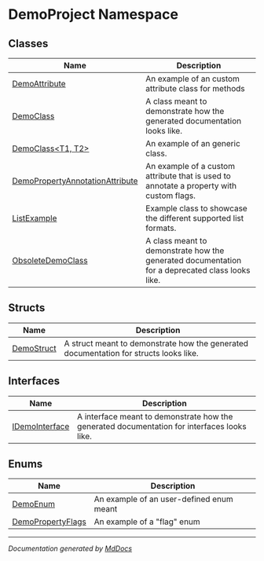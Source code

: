 ﻿# DemoProject Namespace

## Classes

| Name                                                                        | Description                                                                                     |
| --------------------------------------------------------------------------- | ----------------------------------------------------------------------------------------------- |
| [DemoAttribute](DemoAttribute/index.md)                                     | An example of an custom attribute class for methods                                             |
| [DemoClass](DemoClass/index.md)                                             | A class meant to demonstrate how the generated documentation looks like.                        |
| [DemoClass\<T1, T2\>](DemoClass-2/index.md)                                 | An example of an generic class.                                                                 |
| [DemoPropertyAnnotationAttribute](DemoPropertyAnnotationAttribute/index.md) | An example of a custom attribute that is used to annotate a property with custom flags.         |
| [ListExample](ListExample/index.md)                                         | Example class to showcase the different supported list formats.                                 |
| [ObsoleteDemoClass](ObsoleteDemoClass/index.md)                             | A class meant to demonstrate how the generated documentation for a deprecated class looks like. |

## Structs

| Name                              | Description                                                                           |
| --------------------------------- | ------------------------------------------------------------------------------------- |
| [DemoStruct](DemoStruct/index.md) | A struct meant to demonstrate how the generated documentation for structs looks like. |

## Interfaces

| Name                                      | Description                                                                                 |
| ----------------------------------------- | ------------------------------------------------------------------------------------------- |
| [IDemoInterface](IDemoInterface/index.md) | A interface meant to demonstrate how the generated documentation for interfaces looks like. |

## Enums

| Name                                            | Description                               |
| ----------------------------------------------- | ----------------------------------------- |
| [DemoEnum](DemoEnum/index.md)                   | An example of an user\-defined enum meant |
| [DemoPropertyFlags](DemoPropertyFlags/index.md) | An example of a "flag" enum               |

___

*Documentation generated by [MdDocs](https://github.com/ap0llo/mddocs)*
